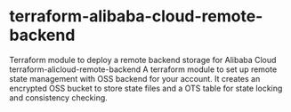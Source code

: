 # terraform-alibaba-cloud-remote-backend
Terraform module to deploy a remote backend storage for Alibaba Cloud terraform-alicloud-remote-backend  A terraform module to set up remote state management with OSS backend for your account. It creates an encrypted OSS bucket to store state files and a OTS table for state locking and consistency checking.
